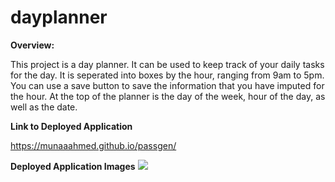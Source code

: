 # dayplanner

**Overview:**

This project is a day planner. It can be used to keep track of your daily tasks for the day. It is seperated into boxes by the hour, ranging from 9am to 5pm. You can use a save button to save the information that you have imputed for the hour. At the top of the planner is the day of the week, hour of the day, as well as the date. 

**Link to Deployed Application**

https://munaaahmed.github.io/passgen/

**Deployed Application Images**
![](images/passgenimage.png)